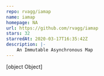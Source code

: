 ```yaml
---
repo: rvagg/iamap
name: iamap
homepage: NA
url: https://github.com/rvagg/iamap
stars: 32
starredAt: 2020-03-17T16:35:42Z
description: |-
    An Immutable Asynchronous Map
---
```


[object Object]
